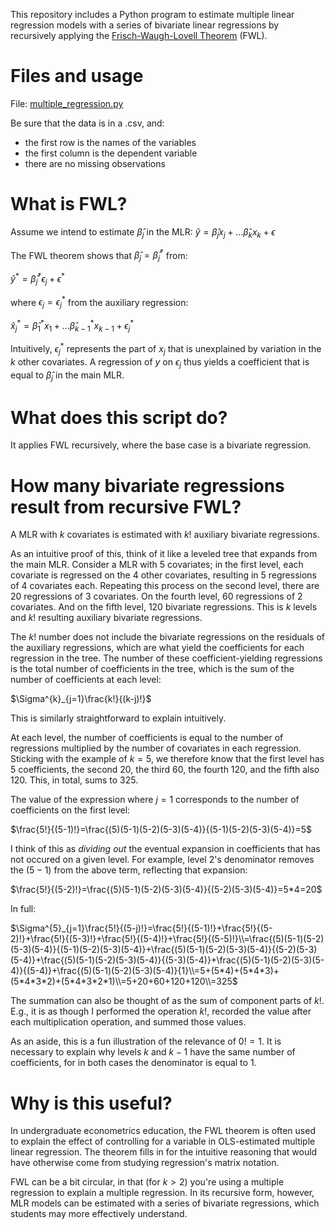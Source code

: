 This repository includes a Python program to estimate multiple linear regression models with a series of bivariate linear regressions by recursively applying the [Frisch-Waugh-Lovell Theorem](https://en.wikipedia.org/wiki/Frisch–Waugh–Lovell_theorem) (FWL).

# Files and usage

File: [multiple_regression.py](/multiple_regression.py)

Be sure that the data is in a .csv, and:
- the first row is the names of the variables
- the first column is the dependent variable
- there are no missing observations

# What is FWL?

Assume we intend to estimate $`\hat{\beta}_{j}`$ in the MLR: $`\hat{y}=\hat{\beta}_{j}x_{j}+...\hat{\beta}_{k}x_{k}+\epsilon`$ 

The FWL theorem shows that $`\hat{\beta}_{j}=\hat{\beta}^{*}_{j}`$ from:

$`\hat{y}^{*}=\hat{\beta}^{*}_{j}\epsilon_{j}+\epsilon^{*}`$

where $`\epsilon_{j}=\epsilon_{j}^{*}`$ from the auxiliary regression: 

$`\hat{x}^{*}_{j}=\hat{\beta}^{*}_{1}x_{1}+...\hat{\beta}^{*}_{k-1}x_{k-1}+\epsilon^{*}_{j}`$

Intuitively, $`\epsilon_{j}^{*}`$ represents the part of $`x_{j}`$ that is unexplained by variation in the $k$ other covariates. A regression of $y$ on $`\epsilon_{j}`$ thus yields a coefficient that is equal to $`\hat{\beta}_{j}`$ in the main MLR.

# What does this script do?

It applies FWL recursively, where the base case is a bivariate regression.


# How many bivariate regressions result from recursive FWL?
A MLR with $k$ covariates is estimated with $k!$ auxiliary bivariate regressions.

As an intuitive proof of this, think of it like a leveled tree that expands from the main MLR. Consider a MLR with 5 covariates; in the first level, each covariate is regressed on the 4 other covariates, resulting in 5 regressions of 4 covariates each. Repeating this process on the second level, there are 20 regressions of 3 covariates. On the fourth level, 60 regressions of 2 covariates. And on the fifth level, 120 bivariate regressions. This is $k$ levels and $k!$ resulting auxiliary bivariate regressions.

The $k!$ number does not include the bivariate regressions on the residuals of the auxiliary regressions, which are what yield the coefficients for each regression in the tree. The number of these coefficient-yielding regressions is the total number of coefficients in the tree, which is the sum of the number of coefficients at each level:

$`\Sigma^{k}_{j=1}\frac{k!}{(k-j)!}`$

This is similarly straightforward to explain intuitively.

At each level, the number of coefficients is equal to the number of regressions multiplied by the number of covariates in each regression. Sticking with the example of $`k=5`$, we therefore know that the first level has 5 coefficients, the second 20, the third 60, the fourth 120, and the fifth also 120. This, in total, sums to 325.

The value of the expression where $j=1$ corresponds to the number of coefficients on the first level:

$`\frac{5!}{(5-1)!}=\frac{(5)(5-1)(5-2)(5-3)(5-4)}{(5-1)(5-2)(5-3)(5-4)}=5`$

I think of this as *dividing out* the eventual expansion in coefficients that has not occured on a given level. For example, level 2's denominator removes the $`(5-1)`$ from the above term, reflecting that expansion:

$`\frac{5!}{(5-2)!}=\frac{(5)(5-1)(5-2)(5-3)(5-4)}{(5-2)(5-3)(5-4)}=5*4=20`$

In full:

$`\Sigma^{5}_{j=1}\frac{5!}{(5-j)!}=\frac{5!}{(5-1)!}+\frac{5!}{(5-2)!}+\frac{5!}{(5-3)!}+\frac{5!}{(5-4)!}+\frac{5!}{(5-5)!}\\=\frac{(5)(5-1)(5-2)(5-3)(5-4)}{(5-1)(5-2)(5-3)(5-4)}+\frac{(5)(5-1)(5-2)(5-3)(5-4)}{(5-2)(5-3)(5-4)}+\frac{(5)(5-1)(5-2)(5-3)(5-4)}{(5-3)(5-4)}+\frac{(5)(5-1)(5-2)(5-3)(5-4)}{(5-4)}+\frac{(5)(5-1)(5-2)(5-3)(5-4)}{1}\\=5+(5*4)+(5*4*3)+(5*4*3*2)+(5*4*3*2*1)\\=5+20+60+120+120\\=325`$

The summation can also be thought of as the sum of component parts of $k!$. E.g., it is as though I performed the operation $k!$, recorded the value after each multiplication operation, and summed those values.

As an aside, this is a fun illustration of the relevance of $`0!=1`$. It is necessary to explain why levels $k$ and $k-1$ have the same number of coefficients, for in both cases the denominator is equal to 1.

# Why is this useful?

In undergraduate econometrics education, the FWL theorem is often used to explain the effect of controlling for a variable in OLS-estimated multiple linear regression. The theorem fills in for the intuitive reasoning that would have otherwise come from studying regression's matrix notation.

FWL can be a bit circular, in that (for $`k>2`$) you're using a multiple regression to explain a multiple regression. In its recursive form, however, MLR models can be estimated with a series of bivariate regressions, which students may more effectively understand.
